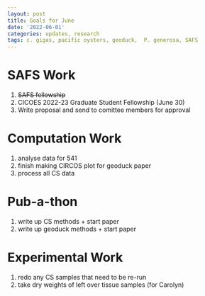 ```yaml
---
layout: post
title: Goals for June
date: '2022-06-01'
categories: updates, research
tags: c. gigas, pacific oysters, geoduck,  P. generosa, SAFS
---
```


# SAFS Work
1. ~~SAFS fellowship~~ 
2. CICOES 2022-23 Graduate Student Fellowship (June 30)
3. Write proposal and send to comittee members for approval 

# Computation Work
1. analyse data for 541
2. finish making CIRCOS plot for geoduck paper
3. process all CS data 

# Pub-a-thon
1. write up CS methods + start paper
2. write up geoduck methods + start paper

# Experimental Work
1. redo any CS samples that need to be re-run
2. take dry weights of left over tissue samples (for Carolyn) 
